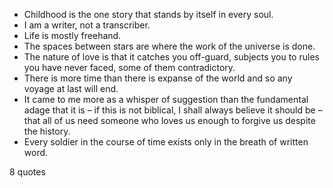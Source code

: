  - Childhood is the one story that stands by itself in every soul.
 - I am a writer, not a transcriber.
 - Life is mostly freehand.
 - The spaces between stars are where the work of the universe is done.
 - The nature of love is that it catches you off-guard, subjects you to rules you have never faced, some of them contradictory.
 - There is more time than there is expanse of the world and so any voyage at last will end.
 - It came to me more as a whisper of suggestion than the fundamental adage that it is – if this is not biblical, I shall always believe it should be – that all of us need someone who loves us enough to forgive us despite the history.
 - Every soldier in the course of time exists only in the breath of written word.

8 quotes